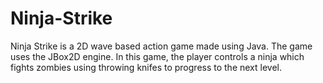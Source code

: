 # Ninja-Strike
Ninja Strike is a 2D wave based action game made using Java. The game uses the JBox2D engine. In this game, the player controls a ninja which fights zombies using throwing knifes to progress to the next level. 
